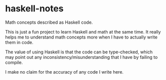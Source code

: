 # haskell-notes

Math concepts described as Haskell code.

This is just a fun project to learn Haskell and math at the same time. It really
helps me to understand math concepts more when I have to actually write them
in code.

The value of using Haskell is that the code can be type-checked, which may
point out any inconsistency/misunderstanding that I have by failing to compile.

I make no claim for the accuracy of any code I write here.

